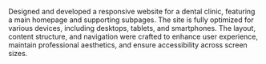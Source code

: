 Designed and developed a responsive website for a dental clinic, featuring a main homepage and supporting subpages. The site is fully optimized for various devices, including desktops, tablets, and smartphones. The layout, content structure, and navigation were crafted to enhance user experience, maintain professional aesthetics, and ensure accessibility across screen sizes.
